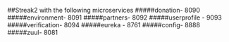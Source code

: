 
##Streak2 with the following microservices
#####donation-      8090
#####environment-   8091
#####partners-      8092
#####userprofile -  9093
#####verification-  8094
#####eureka -       8761
#####config-        8888
#####zuul-          8081
